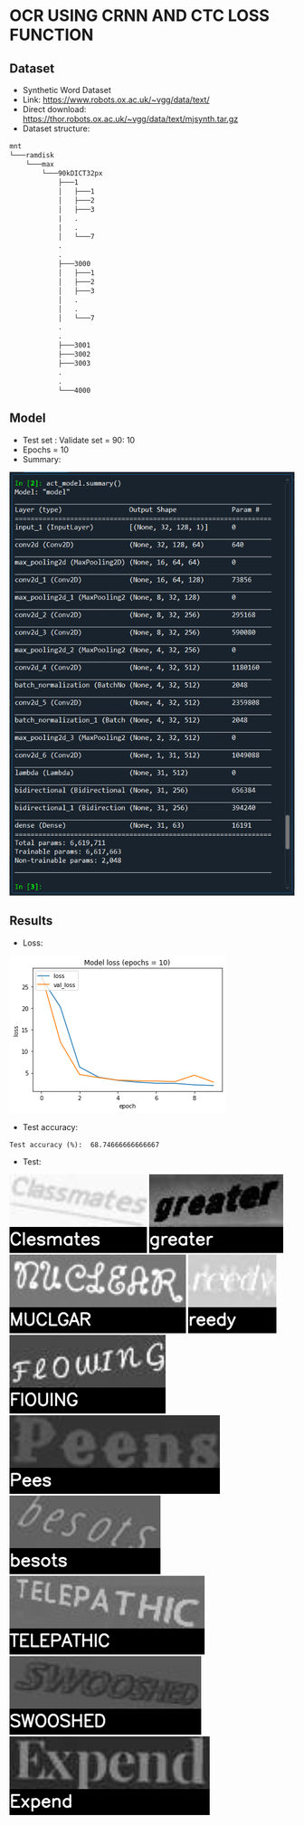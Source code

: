 # OCR USING CRNN AND CTC LOSS FUNCTION

## Dataset
- Synthetic Word Dataset
- Link: https://www.robots.ox.ac.uk/~vgg/data/text/
- Direct download: https://thor.robots.ox.ac.uk/~vgg/data/text/mjsynth.tar.gz
- Dataset structure:

```
mnt
└───ramdisk
    └───max
        └───90kDICT32px
            ├───1
            │   ├───1
            │   ├───2
            │   ├───3
            |   .
            |   .
            │   └───7
            .
            .
            ├───3000
            │   ├───1
            │   ├───2
            │   ├───3
            │   .
            │   .
            │   └───7
            .
            .
            ├───3001
            ├───3002
            ├───3003
            .
            .
            └───4000
```

## Model
- Test set : Validate set = 90: 10
- Epochs = 10
- Summary:

![](img/summary.png)

## Results
- Loss:

![](img/10.png)

- Test accuracy:
```
Test accuracy (%):  68.74666666666667
```

- Test:

![](test/0-Classmates.png)
![](test/1-greater.png)
![](test/2-NUCLEAR.png)
![](test/3-reedy.png)
![](test/4-FLOWING.png)
![](test/5-Peens.png)
![](test/6-besots.png)
![](test/7-TELEPATHIC.png)
![](test/8-SWOOSHED.png)
![](test/9-Expend.png)